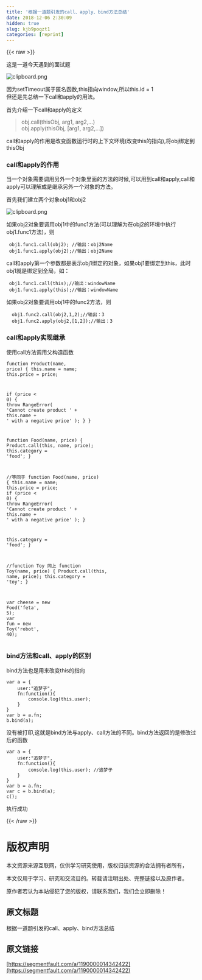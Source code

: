```yaml
---
title: '根据一道题引发的call、apply、bind方法总结' 
date: 2018-12-06 2:30:09
hidden: true
slug: kjb9poqzt1
categories: [reprint]
---
```


{{< raw >}}

                    
<p>这是一道今天遇到的面试题</p>
<p><span class="img-wrap"><img data-src="/img/bV8lco?w=330&amp;h=222" src="https://static.alili.tech/img/bV8lco?w=330&amp;h=222" alt="clipboard.png" title="clipboard.png" style="cursor: pointer; display: inline;"></span></p>
<p>因为setTimeout属于匿名函数,this指向window,所以this.id = 1<br>但还是先总结一下call和apply的用法。</p>
<p>首先介绍一下call和apply的定义</p>
<blockquote>obj.call(thisObj, arg1, arg2,...)<br>obj.apply(thisObj, [arg1, arg2,...])</blockquote>
<p>call和apply的作用是改变函数运行时的上下文环境(改变this的指向),将obj绑定到thisObj</p>
<h3 id="articleHeader0">call和apply的作用</h3>
<p>当一个对象需要调用另外一个对象里面的方法的时候,可以用到call和apply,call和apply可以理解成是继承另外一个对象的方法。</p>
<p>首先我们建立两个对象obj1和obj2</p>
<p><span class="img-wrap"><img data-src="/img/bV8le6?w=325&amp;h=312" src="https://static.alili.tech/img/bV8le6?w=325&amp;h=312" alt="clipboard.png" title="clipboard.png" style="cursor: pointer; display: inline;"></span></p>
<p>如果obj2对象要调用obj1中的func1方法(可以理解为在obj2的环境中执行obj1.func1方法)，则</p>
<div class="widget-codetool" style="display:none;">
      <div class="widget-codetool--inner">
      <span class="selectCode code-tool" data-toggle="tooltip" data-placement="top" title="" data-original-title="全选"></span>
      <span type="button" class="copyCode code-tool" data-toggle="tooltip" data-placement="top" data-clipboard-text=" obj1.func1.call(obj2); //输出：obj2Name
 obj1.func1.apply(obj2);//输出：obj2Name" title="" data-original-title="复制"></span>
      <span type="button" class="saveToNote code-tool" data-toggle="tooltip" data-placement="top" title="" data-original-title="放进笔记"></span>
      </div>
      </div><pre class="hljs gcode"><code> obj<span class="hljs-number">1.</span>fu<span class="hljs-symbol">nc1</span>.<span class="hljs-keyword">call</span><span class="hljs-comment">(obj2)</span>; <span class="hljs-comment">//输出：obj2Name</span>
 obj<span class="hljs-number">1.</span>fu<span class="hljs-symbol">nc1</span>.apply<span class="hljs-comment">(obj2)</span>;<span class="hljs-comment">//输出：obj2Name</span></code></pre>
<p>call和apply第一个参数都是表示obj1绑定的对象，如果obj1要绑定到this，此时obj1就是绑定到全局，如：</p>
<div class="widget-codetool" style="display:none;">
      <div class="widget-codetool--inner">
      <span class="selectCode code-tool" data-toggle="tooltip" data-placement="top" title="" data-original-title="全选"></span>
      <span type="button" class="copyCode code-tool" data-toggle="tooltip" data-placement="top" data-clipboard-text=" obj1.func1.call(this);//输出：windowName
 obj1.func1.apply(this);//输出：windowName" title="" data-original-title="复制"></span>
      <span type="button" class="saveToNote code-tool" data-toggle="tooltip" data-placement="top" title="" data-original-title="放进笔记"></span>
      </div>
      </div><pre class="hljs gcode"><code> obj<span class="hljs-number">1.</span>fu<span class="hljs-symbol">nc1</span>.<span class="hljs-keyword">call</span><span class="hljs-comment">(this)</span>;<span class="hljs-comment">//输出：windowName</span>
 obj<span class="hljs-number">1.</span>fu<span class="hljs-symbol">nc1</span>.apply<span class="hljs-comment">(this)</span>;<span class="hljs-comment">//输出：windowName</span></code></pre>
<p>如果obj2对象要调用obj1中的func2方法，则</p>
<div class="widget-codetool" style="display:none;">
      <div class="widget-codetool--inner">
      <span class="selectCode code-tool" data-toggle="tooltip" data-placement="top" title="" data-original-title="全选"></span>
      <span type="button" class="copyCode code-tool" data-toggle="tooltip" data-placement="top" data-clipboard-text="  obj1.func2.call(obj2,1,2);//输出：3
  obj1.func2.apply(obj2,[1,2]);//输出：3" title="" data-original-title="复制"></span>
      <span type="button" class="saveToNote code-tool" data-toggle="tooltip" data-placement="top" title="" data-original-title="放进笔记"></span>
      </div>
      </div><pre class="hljs gcode"><code>  obj<span class="hljs-number">1.</span>fu<span class="hljs-symbol">nc2</span>.<span class="hljs-keyword">call</span><span class="hljs-comment">(obj2,1,2)</span>;<span class="hljs-comment">//输出：3</span>
  obj<span class="hljs-number">1.</span>fu<span class="hljs-symbol">nc2</span>.apply<span class="hljs-comment">(obj2,[1,2])</span>;<span class="hljs-comment">//输出：3</span></code></pre>
<h3 id="articleHeader1">call和apply实现继承</h3>
<p>使用call方法调用父构造函数</p>
<div class="widget-codetool" style="display:none;">
      <div class="widget-codetool--inner">
      <span class="selectCode code-tool" data-toggle="tooltip" data-placement="top" title="" data-original-title="全选"></span>
      <span type="button" class="copyCode code-tool" data-toggle="tooltip" data-placement="top" data-clipboard-text="function Product(name, price) {
  this.name = name;
  this.price = price;

  if (price < 0) {
    throw RangeError(
      'Cannot create product ' + this.name + ' with a negative price'
    );
  }
}

function Food(name, price) {
  Product.call(this, name, price);
  this.category = 'food';
}

//等同于
function Food(name, price) {
  this.name = name;
  this.price = price;
  if (price < 0) {
    throw RangeError(
      'Cannot create product ' + this.name + ' with a negative price'
    );
  }

  this.category = 'food';
}

//function Toy 同上
function Toy(name, price) {
  Product.call(this, name, price);
  this.category = 'toy';
}

var cheese = new Food('feta', 5);
var fun = new Toy('robot', 40);" title="" data-original-title="复制"></span>
      <span type="button" class="saveToNote code-tool" data-toggle="tooltip" data-placement="top" title="" data-original-title="放进笔记"></span>
      </div>
      </div><pre class="hljs kotlin"><code>function Product(name, price) {
  <span class="hljs-keyword">this</span>.name = name;
  <span class="hljs-keyword">this</span>.price = price;

  <span class="hljs-keyword">if</span> (price &lt; <span class="hljs-number">0</span>) {
    <span class="hljs-keyword">throw</span> RangeError(
      <span class="hljs-string">'Cannot create product '</span> + <span class="hljs-keyword">this</span>.name + <span class="hljs-string">' with a negative price'</span>
    );
  }
}

function Food(name, price) {
  Product.call(<span class="hljs-keyword">this</span>, name, price);
  <span class="hljs-keyword">this</span>.category = <span class="hljs-string">'food'</span>;
}

<span class="hljs-comment">//等同于</span>
function Food(name, price) {
  <span class="hljs-keyword">this</span>.name = name;
  <span class="hljs-keyword">this</span>.price = price;
  <span class="hljs-keyword">if</span> (price &lt; <span class="hljs-number">0</span>) {
    <span class="hljs-keyword">throw</span> RangeError(
      <span class="hljs-string">'Cannot create product '</span> + <span class="hljs-keyword">this</span>.name + <span class="hljs-string">' with a negative price'</span>
    );
  }

  <span class="hljs-keyword">this</span>.category = <span class="hljs-string">'food'</span>;
}

<span class="hljs-comment">//function Toy 同上</span>
function Toy(name, price) {
  Product.call(<span class="hljs-keyword">this</span>, name, price);
  <span class="hljs-keyword">this</span>.category = <span class="hljs-string">'toy'</span>;
}

<span class="hljs-keyword">var</span> cheese = new Food(<span class="hljs-string">'feta'</span>, <span class="hljs-number">5</span>);
<span class="hljs-keyword">var</span> <span class="hljs-function"><span class="hljs-keyword">fun</span> = new <span class="hljs-title">Toy</span><span class="hljs-params">(<span class="hljs-string">'robot'</span>, <span class="hljs-number">40</span>)</span></span>;</code></pre>
<h3 id="articleHeader2">bind方法和call、apply的区别</h3>
<p>bind方法也是用来改变this的指向</p>
<div class="widget-codetool" style="display:none;">
      <div class="widget-codetool--inner">
      <span class="selectCode code-tool" data-toggle="tooltip" data-placement="top" title="" data-original-title="全选"></span>
      <span type="button" class="copyCode code-tool" data-toggle="tooltip" data-placement="top" data-clipboard-text="var a = {
    user:&quot;追梦子&quot;,
    fn:function(){
        console.log(this.user);
    }
}
var b = a.fn;
b.bind(a);" title="" data-original-title="复制"></span>
      <span type="button" class="saveToNote code-tool" data-toggle="tooltip" data-placement="top" title="" data-original-title="放进笔记"></span>
      </div>
      </div><pre class="hljs javascript"><code><span class="hljs-keyword">var</span> a = {
    <span class="hljs-attr">user</span>:<span class="hljs-string">"追梦子"</span>,
    <span class="hljs-attr">fn</span>:<span class="hljs-function"><span class="hljs-keyword">function</span>(<span class="hljs-params"></span>)</span>{
        <span class="hljs-built_in">console</span>.log(<span class="hljs-keyword">this</span>.user);
    }
}
<span class="hljs-keyword">var</span> b = a.fn;
b.bind(a);</code></pre>
<p>没有被打印,这就是bind方法与apply、call方法的不同。bind方法返回的是修改过后的函数</p>
<div class="widget-codetool" style="display:none;">
      <div class="widget-codetool--inner">
      <span class="selectCode code-tool" data-toggle="tooltip" data-placement="top" title="" data-original-title="全选"></span>
      <span type="button" class="copyCode code-tool" data-toggle="tooltip" data-placement="top" data-clipboard-text="var a = {
    user:&quot;追梦子&quot;,
    fn:function(){
        console.log(this.user); //追梦子
    }
}
var b = a.fn;
var c = b.bind(a);
c();" title="" data-original-title="复制"></span>
      <span type="button" class="saveToNote code-tool" data-toggle="tooltip" data-placement="top" title="" data-original-title="放进笔记"></span>
      </div>
      </div><pre class="hljs javascript"><code><span class="hljs-keyword">var</span> a = {
    <span class="hljs-attr">user</span>:<span class="hljs-string">"追梦子"</span>,
    <span class="hljs-attr">fn</span>:<span class="hljs-function"><span class="hljs-keyword">function</span>(<span class="hljs-params"></span>)</span>{
        <span class="hljs-built_in">console</span>.log(<span class="hljs-keyword">this</span>.user); <span class="hljs-comment">//追梦子</span>
    }
}
<span class="hljs-keyword">var</span> b = a.fn;
<span class="hljs-keyword">var</span> c = b.bind(a);
c();</code></pre>
<p>执行成功</p>

                
{{< /raw >}}

# 版权声明
本文资源来源互联网，仅供学习研究使用，版权归该资源的合法拥有者所有，

本文仅用于学习、研究和交流目的。转载请注明出处、完整链接以及原作者。

原作者若认为本站侵犯了您的版权，请联系我们，我们会立即删除！

## 原文标题
根据一道题引发的call、apply、bind方法总结

## 原文链接
[https://segmentfault.com/a/1190000014342422](https://segmentfault.com/a/1190000014342422)

